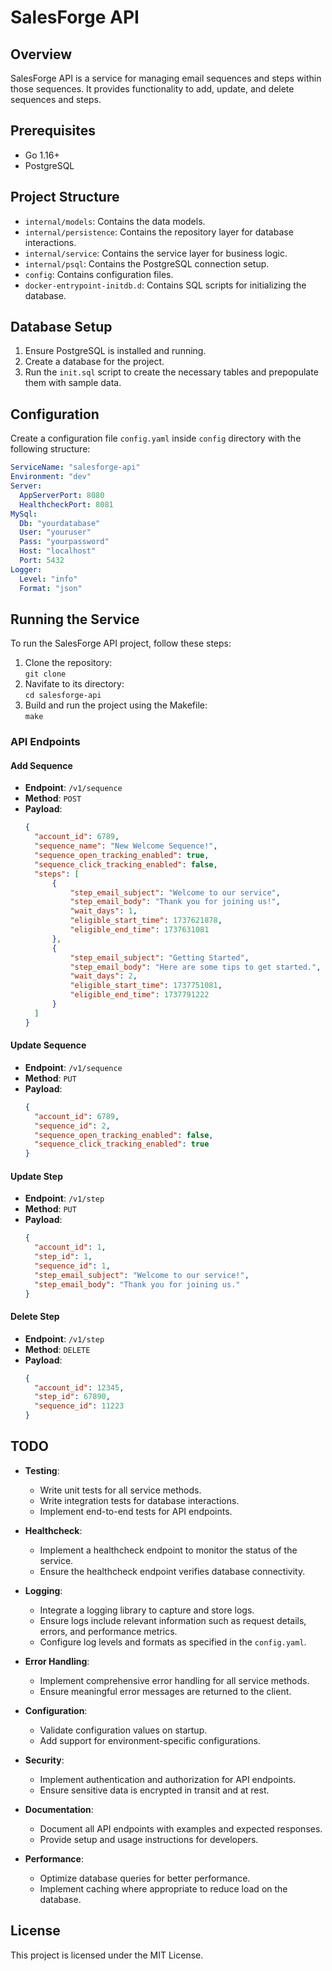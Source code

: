 # SalesForge API

## Overview

SalesForge API is a service for managing email sequences and steps within those sequences. It provides functionality to add, update, and delete sequences and steps.

## Prerequisites

- Go 1.16+
- PostgreSQL

## Project Structure

- `internal/models`: Contains the data models.
- `internal/persistence`: Contains the repository layer for database interactions.
- `internal/service`: Contains the service layer for business logic.
- `internal/psql`: Contains the PostgreSQL connection setup.
- `config`: Contains configuration files.
- `docker-entrypoint-initdb.d`: Contains SQL scripts for initializing the database.

## Database Setup

1. Ensure PostgreSQL is installed and running.
2. Create a database for the project.
3. Run the `init.sql` script to create the necessary tables and prepopulate them with sample data.

## Configuration

Create a configuration file `config.yaml` inside `config` directory with the following structure:

```yaml
ServiceName: "salesforge-api"
Environment: "dev"
Server:
  AppServerPort: 8080
  HealthcheckPort: 8081
MySql:
  Db: "yourdatabase"
  User: "youruser"
  Pass: "yourpassword"
  Host: "localhost"
  Port: 5432
Logger:
  Level: "info"
  Format: "json"
```

## Running the Service
To run the SalesForge API project, follow these steps:  

1. Clone the repository:  
```git clone ```
2. Navifate to its directory:  
```cd salesforge-api```
3. Build and run the project using the Makefile:  
`make`

### API Endpoints

#### Add Sequence

- **Endpoint**: `/v1/sequence`
- **Method**: `POST`
- **Payload**:
  ```json
  {
    "account_id": 6789,
    "sequence_name": "New Welcome Sequence!",
    "sequence_open_tracking_enabled": true,
    "sequence_click_tracking_enabled": false,
    "steps": [
        {
            "step_email_subject": "Welcome to our service",
            "step_email_body": "Thank you for joining us!",
            "wait_days": 1,
            "eligible_start_time": 1737621878,
            "eligible_end_time": 1737631081
        },
        {
            "step_email_subject": "Getting Started",
            "step_email_body": "Here are some tips to get started.",
            "wait_days": 2,
            "eligible_start_time": 1737751081,
            "eligible_end_time": 1737791222
        }
    ]
  }
  ```

#### Update Sequence

- **Endpoint**: `/v1/sequence`
- **Method**: `PUT`
- **Payload**:
  ```json
  {
    "account_id": 6789,
    "sequence_id": 2,
    "sequence_open_tracking_enabled": false,
    "sequence_click_tracking_enabled": true
  }
  ```

#### Update Step

- **Endpoint**: `/v1/step`
- **Method**: `PUT`
- **Payload**:
  ```json
  {
    "account_id": 1,
    "step_id": 1,
    "sequence_id": 1,
    "step_email_subject": "Welcome to our service!",
    "step_email_body": "Thank you for joining us."
  }
  ```

#### Delete Step

- **Endpoint**: `/v1/step`
- **Method**: `DELETE`
- **Payload**:
  ```json
  {
    "account_id": 12345,
    "step_id": 67890,
    "sequence_id": 11223
  }
  ```

## TODO
- **Testing**:
    - Write unit tests for all service methods.
    - Write integration tests for database interactions.
    - Implement end-to-end tests for API endpoints.

- **Healthcheck**:
    - Implement a healthcheck endpoint to monitor the status of the service.
    - Ensure the healthcheck endpoint verifies database connectivity.

- **Logging**:
    - Integrate a logging library to capture and store logs.
    - Ensure logs include relevant information such as request details, errors, and performance metrics.
    - Configure log levels and formats as specified in the `config.yaml`.

- **Error Handling**:
    - Implement comprehensive error handling for all service methods.
    - Ensure meaningful error messages are returned to the client.

- **Configuration**:
    - Validate configuration values on startup.
    - Add support for environment-specific configurations.

- **Security**:
    - Implement authentication and authorization for API endpoints.
    - Ensure sensitive data is encrypted in transit and at rest.

- **Documentation**:
    - Document all API endpoints with examples and expected responses.
    - Provide setup and usage instructions for developers.

- **Performance**:
    - Optimize database queries for better performance.
    - Implement caching where appropriate to reduce load on the database.

## License
This project is licensed under the MIT License.